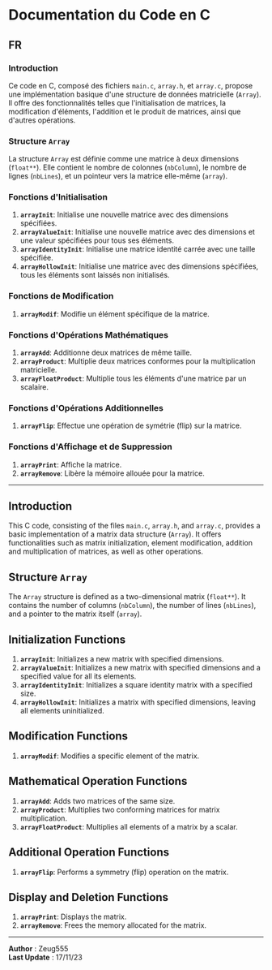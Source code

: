 # Documentation du Code en C

## FR

### Introduction

Ce code en C, composé des fichiers `main.c`, `array.h`, et `array.c`, propose une implémentation basique d'une structure de données matricielle (`Array`). Il offre des fonctionnalités telles que l'initialisation de matrices, la modification d'éléments, l'addition et le produit de matrices, ainsi que d'autres opérations.

### Structure `Array`

La structure `Array` est définie comme une matrice à deux dimensions (`float**`). Elle contient le nombre de colonnes (`nbColumn`), le nombre de lignes (`nbLines`), et un pointeur vers la matrice elle-même (`array`).

### Fonctions d'Initialisation

1. **`arrayInit`**: Initialise une nouvelle matrice avec des dimensions spécifiées.
2. **`arrayValueInit`**: Initialise une nouvelle matrice avec des dimensions et une valeur spécifiées pour tous ses éléments.
3. **`arrayIdentityInit`**: Initialise une matrice identité carrée avec une taille spécifiée.
4. **`arrayHollowInit`**: Initialise une matrice avec des dimensions spécifiées, tous les éléments sont laissés non initialisés.

### Fonctions de Modification

1. **`arrayModif`**: Modifie un élément spécifique de la matrice.

### Fonctions d'Opérations Mathématiques

1. **`arrayAdd`**: Additionne deux matrices de même taille.
2. **`arrayProduct`**: Multiplie deux matrices conformes pour la multiplication matricielle.
3. **`arrayFloatProduct`**: Multiplie tous les éléments d'une matrice par un scalaire.

### Fonctions d'Opérations Additionnelles

1. **`arrayFlip`**: Effectue une opération de symétrie (flip) sur la matrice.

### Fonctions d'Affichage et de Suppression

1. **`arrayPrint`**: Affiche la matrice.
2. **`arrayRemove`**: Libère la mémoire allouée pour la matrice.

---

## Introduction

This C code, consisting of the files `main.c`, `array.h`, and `array.c`, provides a basic implementation of a matrix data structure (`Array`). It offers functionalities such as matrix initialization, element modification, addition and multiplication of matrices, as well as other operations.

## Structure `Array`

The `Array` structure is defined as a two-dimensional matrix (`float**`). It contains the number of columns (`nbColumn`), the number of lines (`nbLines`), and a pointer to the matrix itself (`array`).

## Initialization Functions

1. **`arrayInit`**: Initializes a new matrix with specified dimensions.
2. **`arrayValueInit`**: Initializes a new matrix with specified dimensions and a specified value for all its elements.
3. **`arrayIdentityInit`**: Initializes a square identity matrix with a specified size.
4. **`arrayHollowInit`**: Initializes a matrix with specified dimensions, leaving all elements uninitialized.

## Modification Functions

1. **`arrayModif`**: Modifies a specific element of the matrix.

## Mathematical Operation Functions

1. **`arrayAdd`**: Adds two matrices of the same size.
2. **`arrayProduct`**: Multiplies two conforming matrices for matrix multiplication.
3. **`arrayFloatProduct`**: Multiplies all elements of a matrix by a scalar.

## Additional Operation Functions

1. **`arrayFlip`**: Performs a symmetry (flip) operation on the matrix.

## Display and Deletion Functions

1. **`arrayPrint`**: Displays the matrix.
2. **`arrayRemove`**: Frees the memory allocated for the matrix.

---

**Author** : Zeug555  
**Last Update** : 17/11/23